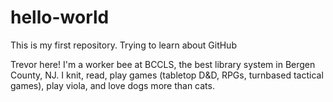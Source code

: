 # hello-world
This is my first repository.  Trying to learn about GitHub

Trevor here!  I'm a worker bee at BCCLS, the best library system in Bergen County, NJ.  I knit, read, play games (tabletop D&D, RPGs, turnbased tactical games), play viola, and love dogs more than cats.

